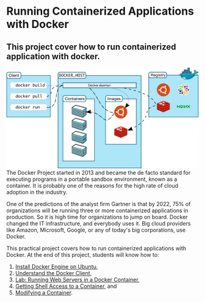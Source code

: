 # Running Containerized Applications with Docker
## This project cover how to run containerized application with docker.
![Untitled](docs/assets/overview.png)
The Docker Project started in 2013 and became the de facto standard for executing programs in a portable sandbox environment, known as a container. It is probably one of the reasons for the high rate of cloud adoption in the industry.

One of the predictions of the analyst firm Gartner is that by 2022, 75% of organizations will be running three or more containerized applications in production. So it is high time for organizations to jump on board. Docker changed the IT infrastructure, and everybody uses it. Big cloud providers like Amazon, Microsoft, Google, or any of today's big corporations, use Docker.

This practical project covers how to run containerized applications with Docker. At the end of this project, students will know how to:

1. [Install Docker Engine on Ubuntu](docs/1-installing-docker-engine-on-ubuntu.md),
2. [Understand the Docker Client](docs/2-the-docker-client.md),
3. [Lab: Running Web Servers in a Docker Container](docs/3-lab-running-webservers-in-a-docker-container.md),
4. [Getting Shell Access to a Container](docs/4-getting-shell-access-to-a-container.md), and
5. [Modifying a Container](docs/5-modifying-a-container.md).